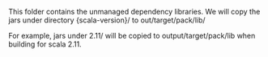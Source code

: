 This folder contains the unmanaged dependency libraries. We will copy the jars under directory {scala-version}/ to out/target/pack/lib/

For example, jars under 2.11/ will be copied to output/target/pack/lib when building for scala 2.11.